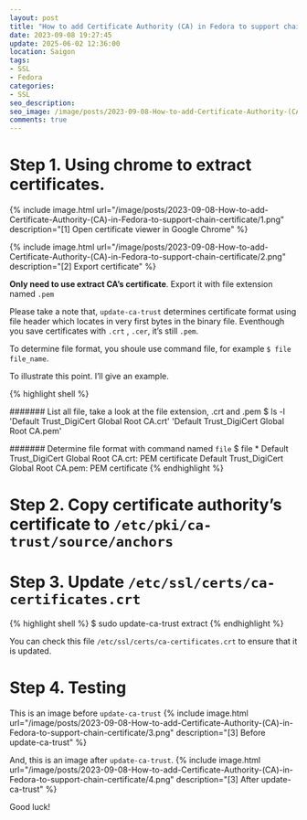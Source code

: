 ```yaml
---
layout: post
title: "How to add Certificate Authority (CA) in Fedora to support chain certificate?"
date: 2023-09-08 19:27:45
update: 2025-06-02 12:36:00
location: Saigon
tags:
- SSL
- Fedora
categories:
- SSL
seo_description:
seo_image: /image/posts/2023-09-08-How-to-add-Certificate-Authority-(CA)-in-Fedora-to-support-chain-certificate/seo.png
comments: true
---
```


# Step 1. Using chrome to extract certificates.

{% include image.html url="/image/posts/2023-09-08-How-to-add-Certificate-Authority-(CA)-in-Fedora-to-support-chain-certificate/1.png" description="[1] Open certificate viewer in Google Chrome" %}

{% include image.html url="/image/posts/2023-09-08-How-to-add-Certificate-Authority-(CA)-in-Fedora-to-support-chain-certificate/2.png" description="[2] Export certificate" %}

**Only need to use extract CA’s certificate**. Export it with file extension named `.pem`


Please take a note that,  `update-ca-trust` determines certificate format using file header which locates in very first bytes in the binary file. Eventhough you save certificates with `.crt` , `.cer`, it’s still `.pem`.

To determine file format, you shoule use command file, for example `$ file file_name`.

To illustrate this point. I’ll give an example.

{% highlight shell %}

####### List all file, take a look at the file extension, .crt and .pem
$ ls -l
'Default Trust_DigiCert Global Root CA.crt'
'Default Trust_DigiCert Global Root CA.pem'


####### Determine file format with command named `file`
$ file *
Default Trust_DigiCert Global Root CA.crt: PEM certificate
Default Trust_DigiCert Global Root CA.pem: PEM certificate
{% endhighlight %}


# Step 2. Copy certificate authority’s certificate  to `/etc/pki/ca-trust/source/anchors`

# Step 3. Update `/etc/ssl/certs/ca-certificates.crt`
{% highlight shell %}
$ sudo update-ca-trust extract
{% endhighlight %}

You can check this file  `/etc/ssl/certs/ca-certificates.crt` to ensure that it is updated.

# Step 4. Testing
This is an image before `update-ca-trust`
{% include image.html url="/image/posts/2023-09-08-How-to-add-Certificate-Authority-(CA)-in-Fedora-to-support-chain-certificate/3.png" description="[3] Before update-ca-trust" %}

And, this is an image after `update-ca-trust`.
{% include image.html url="/image/posts/2023-09-08-How-to-add-Certificate-Authority-(CA)-in-Fedora-to-support-chain-certificate/4.png" description="[3] After update-ca-trust" %}

Good luck!
